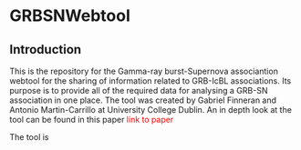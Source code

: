 # GRBSNWebtool

## Introduction

This is the repository for the Gamma-ray burst-Supernova associantion webtool for the sharing of information related to GRB-IcBL associations. Its purpose is to provide all of the required data for analysing a GRB-SN association in one place. The tool was created by Gabriel Finneran and Antonio Martin-Carrillo at University College Dublin. An in depth look at the tool can be found in this paper <span style="color:red">link to paper</span>

The tool is
